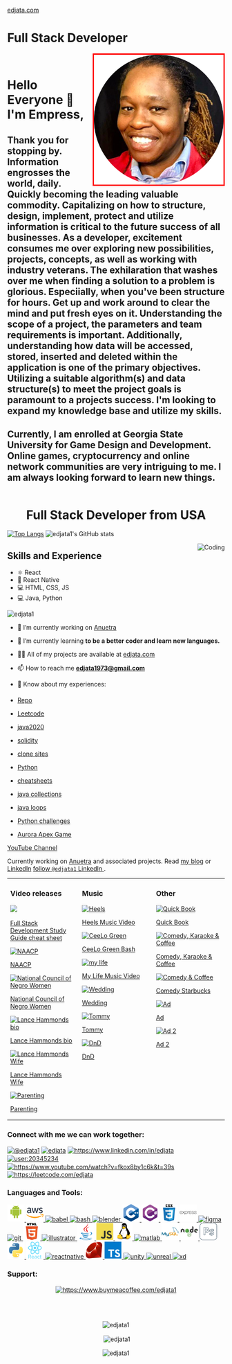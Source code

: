 [edjata.com](https://edjata.com)
<h1>Full Stack Developer</h1>

<table>
  &ensp;<img align="right" alt="Coding" width="300" src="profilepix2-round.png" style="border: 3px solid red">
  <div>
    <h1>Hello Everyone 👋 I'm Empress,</h1>
    <h2> Thank you for stopping by.
    Information engrosses the world, daily. Quickly becoming the leading valuable commodity. Capitalizing on how to structure, design, implement, protect and utilize information is critical to the future success of all businesses. As a developer, excitement consumes me over exploring new possibilities, projects, concepts, as well as working with industry veterans. The exhilaration that washes over me when finding a solution to a problem is glorious. Especiially, when you've been structure for hours. Get up and work around to clear the mind and put fresh eyes on it. Understanding the scope of a project, the parameters and team requirements is important. Additionally, understanding how data will be accessed, stored, inserted and deleted within the application is one of the primary objectives. Utilizing a suitable algorithm(s) and data structure(s) to meet the project goals is paramount to a projects success. I'm looking to expand my knowledge base and utilize my skills. 
  </h2>
<div>
<div>
  <h2>
    Currently, I am enrolled at Georgia State University for Game Design and Development. Online games, cryptocurrency and online network communities are very
    intriguing to me. I am always looking forward to learn new things.
  </h2>
<div>
</table>
    
<h1 align="center">Full Stack Developer from USA</h1>
  
  [![Top Langs](https://github-readme-stats.vercel.app/api/top-langs/?username=edjata1&show_icons=true&theme=radical)](https://github.com/edjata1/github-readme-stats)
  ![edjata1's GitHub stats](https://github-readme-stats.vercel.app/api?username=edjata1&show_icons=true&theme=radical)

<img align="right" height="200px" alt="Coding" src="https://swansoftwaresolutions.com/wp-content/uploads/2020/04/05.14.20-Meet-a-Full-Stack-Developer-Vlad-Ryba-1024x576.jpg">

## Skills and Experience
* ⚛ React
* 📱 React Native
* 💻 HTML, CSS, JS
* 💻 Java, Python

<p align="left"> <img src="https://komarev.com/ghpvc/?username=edjata1&label=Profile%20views&color=0e75b6&style=flat" alt="edjata1" /> </p>

- 🔭 I’m currently working on [Anuetra](anuetra.com)

- 🌱 I’m currently learning **to be a better coder and learn new languages.**

- 👨‍💻 All of my projects are available at [edjata.com](edjata.com)

- 📫 How to reach me **edjata1973@gmail.com**

- 📄 Know about my experiences: <h4>
- [Repo](https://github.com/edjata1?tab=repositories)
- [Leetcode](https://github.com/edjata1/Leetcode_Problems)
- [java2020](https://github.com/edjata1/java2020)
- [solidity](https://github.com/edjata1/solidity)
- [clone sites](https://github.com/edjata1/clone_sites)
- [Python](https://github.com/edjata1/Python_Advanced)
- [cheatsheets](https://github.com/edjata1/learning_cheatsheets)
- [java collections](https://github.com/edjata1/java_collections)
- [java loops](https://github.com/edjata1/java_loops)
- [Python challenges](https://github.com/edjata1/Python_challenges)
- [Aurora Apex Game](https://github.com/edjata1/AuroraApex)</h4>



[YouTube Channel](href="https://www.youtube.com/channel/UCnf7FsfBvhvhlQlSEpEX6gA)
  
Currently working on [Anuetra](https://anuetra.com/) and associated projects. Read [my blog](https://edjata.com/) or 
[LinkedIn](href="https://edjata.com")
<a href="https://edjata.com" rel="me">follow `@edjata1` LinkedIn </a>.

<table><tr><td valign="top" width="33%">

### Video releases
<!-- recent_releases starts -->
  <a href="https://www.youtube.com/watch?v=fkox8by1c6k&t=0s" target="_blank"><img src="http://img.youtube.com/vi/fkox8by1c6k/0.jpg" ></a>

[Full Stack Development Study Guide cheat sheet](https://www.youtube.com/watch?v=fkox8by1c6k&t=0s)

[![NAACP](http://img.youtube.com/vi/N9I4OFhkWKg/0.jpg)](https://www.youtube.com/watch?v=N9I4OFhkWKg&t=0s)

[NAACP](https://www.youtube.com/watch?v=N9I4OFhkWKg&t=0s)  
  
[![National Council of Negro Women](http://img.youtube.com/vi/99RivOt6ns8/0.jpg)](https://www.youtube.com/watch?v=99RivOt6ns8&t=0s)
  
[National Council of Negro Women](https://www.youtube.com/watch?v=99RivOt6ns8&t=0s)

[![Lance Hammonds bio](http://img.youtube.com/vi/7fqg1tyRIFs/0.jpg)](https://www.youtube.com/watch?v=7fqg1tyRIFs&t=0s)

[Lance Hammonds bio](https://www.youtube.com/watch?v=7fqg1tyRIFs&t=0s)

[![Lance Hammonds Wife](http://img.youtube.com/vi/5KopdcwshFA/0.jpg)](https://www.youtube.com/watch?v=5KopdcwshFA&t=0s)

[Lance Hammonds Wife](https://www.youtube.com/watch?v=5KopdcwshFA&t=0s)  

[![Parenting](http://img.youtube.com/vi/JH77FtA5zDA/0.jpg)](https://www.youtube.com/watch?v=JH77FtA5zDA&t=0s)
  
[Parenting](https://www.youtube.com/watch?v=JH77FtA5zDA)
<!-- recent_releases ends -->
</td><td valign="top" width="34%">

### Music
<!-- Videos -->
[![Heels](http://img.youtube.com/vi/MwoIEGSuh-o/0.jpg)](https://www.youtube.com/watch?v=MwoIEGSuh-o&t=0s)

[Heels Music Video](https://www.youtube.com/watch?v=MwoIEGSuh-o&t=0s)

[![CeeLo Green](http://img.youtube.com/vi/byfyEC_PmHw/0.jpg)](https://www.youtube.com/watch?v=byfyEC_PmHw&t=0s)

[CeeLo Green Bash](https://www.youtube.com/watch?v=byfyEC_PmHw&t=0s)
  
[![my life](http://img.youtube.com/vi/4WsFvXPPi8Y/0.jpg)](https://www.youtube.com/watch?v=4WsFvXPPi8Y&t=0s)

[My Life Music Video](https://www.youtube.com/watch?v=4WsFvXPPi8Y&t=0s) 
  
[![Wedding](http://img.youtube.com/vi/e0B5q5-zRNE/0.jpg)](https://www.youtube.com/watch?v=e0B5q5-zRNE&t=0s)
  
[Wedding](https://www.youtube.com/watch?v=e0B5q5-zRNE)
  
[![Tommy](http://img.youtube.com/vi/fZord5Doyu4/0.jpg)](https://www.youtube.com/watch?v=fZord5Doyu4&t=0s)
  
[Tommy](https://www.youtube.com/watch?v=fZord5Doyu4)
  
[![DnD](http://img.youtube.com/vi/aoNg4Vs9O4A/0.jpg)](https://www.youtube.com/watch?v=aoNg4Vs9O4A&t=0s)

[DnD](https://www.youtube.com/watch?v=aoNg4Vs9O4A)

<!-- blog ends -->
</td><td valign="top" width="33%">

### Other
<!-- tils starts -->
[![Quick Book](http://img.youtube.com/vi/IkjD48RiOno/0.jpg)](https://www.youtube.com/watch?v=IkjD48RiOno&t=0s)

[Quick Book](https://www.youtube.com/watch?v=IkjD48RiOno&t=0s)

[![Comedy, Karaoke & Coffee](http://img.youtube.com/vi/Zb09yRsWAzg/0.jpg)](https://www.youtube.com/watch?v=Zb09yRsWAzg&t=0s)

[Comedy, Karaoke & Coffee](https://www.youtube.com/watch?v=Zb09yRsWAzg&t=0s)
  
[![Comedy & Coffee](http://img.youtube.com/vi/s47myteE8RQ/0.jpg)](https://www.youtube.com/watch?v=s47myteE8RQ&t=0s)
  
[Comedy Starbucks](https://www.youtube.com/watch?v=s47myteE8RQ)
  
[![Ad](http://img.youtube.com/vi/O8Vl7a492OM/0.jpg)](https://www.youtube.com/watch?v=O8Vl7a492OM&t=0s)

[Ad](https://www.youtube.com/watch?v=O8Vl7a492OM)
  
[![Ad 2](http://img.youtube.com/vi/HwDQlrUK9Bo/0.jpg)](https://www.youtube.com/watch?v=HwDQlrUK9Bo&t=0s)

[Ad 2](https://www.youtube.com/watch?v=HwDQlrUK9Bo)
<!-- tils ends -->
</td></tr></table>

<h3 align="left">Connect with me we can work together:</h3>
<p align="left">
<a href="https://dev.to/@edjata1" target="blank"><img align="center" src="https://raw.githubusercontent.com/rahuldkjain/github-profile-readme-generator/master/src/images/icons/Social/devto.svg" alt="@edjata1" height="30" width="40" /></a>
<a href="https://twitter.com/edjata" target="blank"><img align="center" src="https://raw.githubusercontent.com/rahuldkjain/github-profile-readme-generator/master/src/images/icons/Social/twitter.svg" alt="edjata" height="30" width="40" /></a>
<a href="https://linkedin.com/in/https://www.linkedin.com/in/edjata" target="blank"><img align="center" src="https://raw.githubusercontent.com/rahuldkjain/github-profile-readme-generator/master/src/images/icons/Social/linked-in-alt.svg" alt="https://www.linkedin.com/in/edjata" height="30" width="40" /></a>
<a href="https://stackoverflow.com/users/user:20345234" target="blank"><img align="center" src="https://raw.githubusercontent.com/rahuldkjain/github-profile-readme-generator/master/src/images/icons/Social/stack-overflow.svg" alt="user:20345234" height="30" width="40" /></a>
<a href="https://www.youtube.com/c/https://www.youtube.com/watch?v=fkox8by1c6k&t=39s" target="blank"><img align="center" src="https://raw.githubusercontent.com/rahuldkjain/github-profile-readme-generator/master/src/images/icons/Social/youtube.svg" alt="https://www.youtube.com/watch?v=fkox8by1c6k&t=39s" height="30" width="40" /></a>
<a href="https://www.leetcode.com/https://leetcode.com/edjata" target="blank"><img align="center" src="https://raw.githubusercontent.com/rahuldkjain/github-profile-readme-generator/master/src/images/icons/Social/leet-code.svg" alt="https://leetcode.com/edjata" height="30" width="40" /></a>
</p>

<h3 align="left">Languages and Tools:</h3>
<p align="left"> <a href="https://developer.android.com" target="_blank" rel="noreferrer"> <img src="https://raw.githubusercontent.com/devicons/devicon/master/icons/android/android-original-wordmark.svg" alt="android" width="40" height="40"/> </a> <a href="https://aws.amazon.com" target="_blank" rel="noreferrer"> <img src="https://raw.githubusercontent.com/devicons/devicon/master/icons/amazonwebservices/amazonwebservices-original-wordmark.svg" alt="aws" width="40" height="40"/> </a> <a href="https://babeljs.io/" target="_blank" rel="noreferrer"> <img src="https://www.vectorlogo.zone/logos/babeljs/babeljs-icon.svg" alt="babel" width="40" height="40"/> </a> <a href="https://www.gnu.org/software/bash/" target="_blank" rel="noreferrer"> <img src="https://www.vectorlogo.zone/logos/gnu_bash/gnu_bash-icon.svg" alt="bash" width="40" height="40"/> </a> <a href="https://www.blender.org/" target="_blank" rel="noreferrer"> <img src="https://download.blender.org/branding/community/blender_community_badge_white.svg" alt="blender" width="40" height="40"/> </a> <a href="https://www.w3schools.com/cpp/" target="_blank" rel="noreferrer"> <img src="https://raw.githubusercontent.com/devicons/devicon/master/icons/cplusplus/cplusplus-original.svg" alt="cplusplus" width="40" height="40"/> </a> <a href="https://www.w3schools.com/cs/" target="_blank" rel="noreferrer"> <img src="https://raw.githubusercontent.com/devicons/devicon/master/icons/csharp/csharp-original.svg" alt="csharp" width="40" height="40"/> </a> <a href="https://www.w3schools.com/css/" target="_blank" rel="noreferrer"> <img src="https://raw.githubusercontent.com/devicons/devicon/master/icons/css3/css3-original-wordmark.svg" alt="css3" width="40" height="40"/> </a> <a href="https://expressjs.com" target="_blank" rel="noreferrer"> <img src="https://raw.githubusercontent.com/devicons/devicon/master/icons/express/express-original-wordmark.svg" alt="express" width="40" height="40"/> </a> <a href="https://www.figma.com/" target="_blank" rel="noreferrer"> <img src="https://www.vectorlogo.zone/logos/figma/figma-icon.svg" alt="figma" width="40" height="40"/> </a> <a href="https://git-scm.com/" target="_blank" rel="noreferrer"> <img src="https://www.vectorlogo.zone/logos/git-scm/git-scm-icon.svg" alt="git" width="40" height="40"/> </a> <a href="https://www.w3.org/html/" target="_blank" rel="noreferrer"> <img src="https://raw.githubusercontent.com/devicons/devicon/master/icons/html5/html5-original-wordmark.svg" alt="html5" width="40" height="40"/> </a> <a href="https://www.adobe.com/in/products/illustrator.html" target="_blank" rel="noreferrer"> <img src="https://www.vectorlogo.zone/logos/adobe_illustrator/adobe_illustrator-icon.svg" alt="illustrator" width="40" height="40"/> </a> <a href="https://www.java.com" target="_blank" rel="noreferrer"> <img src="https://raw.githubusercontent.com/devicons/devicon/master/icons/java/java-original.svg" alt="java" width="40" height="40"/> </a> <a href="https://developer.mozilla.org/en-US/docs/Web/JavaScript" target="_blank" rel="noreferrer"> <img src="https://raw.githubusercontent.com/devicons/devicon/master/icons/javascript/javascript-original.svg" alt="javascript" width="40" height="40"/> </a> <a href="https://www.linux.org/" target="_blank" rel="noreferrer"> <img src="https://raw.githubusercontent.com/devicons/devicon/master/icons/linux/linux-original.svg" alt="linux" width="40" height="40"/> </a> <a href="https://www.mathworks.com/" target="_blank" rel="noreferrer"> <img src="https://upload.wikimedia.org/wikipedia/commons/2/21/Matlab_Logo.png" alt="matlab" width="40" height="40"/> </a> <a href="https://www.mysql.com/" target="_blank" rel="noreferrer"> <img src="https://raw.githubusercontent.com/devicons/devicon/master/icons/mysql/mysql-original-wordmark.svg" alt="mysql" width="40" height="40"/> </a> <a href="https://nodejs.org" target="_blank" rel="noreferrer"> <img src="https://raw.githubusercontent.com/devicons/devicon/master/icons/nodejs/nodejs-original-wordmark.svg" alt="nodejs" width="40" height="40"/> </a> <a href="https://www.photoshop.com/en" target="_blank" rel="noreferrer"> <img src="https://raw.githubusercontent.com/devicons/devicon/master/icons/photoshop/photoshop-line.svg" alt="photoshop" width="40" height="40"/> </a> <a href="https://www.python.org" target="_blank" rel="noreferrer"> <img src="https://raw.githubusercontent.com/devicons/devicon/master/icons/python/python-original.svg" alt="python" width="40" height="40"/> </a> <a href="https://reactjs.org/" target="_blank" rel="noreferrer"> <img src="https://raw.githubusercontent.com/devicons/devicon/master/icons/react/react-original-wordmark.svg" alt="react" width="40" height="40"/> </a> <a href="https://reactnative.dev/" target="_blank" rel="noreferrer"> <img src="https://reactnative.dev/img/header_logo.svg" alt="reactnative" width="40" height="40"/> </a> <a href="https://www.ruby-lang.org/en/" target="_blank" rel="noreferrer"> <img src="https://raw.githubusercontent.com/devicons/devicon/master/icons/ruby/ruby-original.svg" alt="ruby" width="40" height="40"/> </a> <a href="https://www.typescriptlang.org/" target="_blank" rel="noreferrer"> <img src="https://raw.githubusercontent.com/devicons/devicon/master/icons/typescript/typescript-original.svg" alt="typescript" width="40" height="40"/> </a> <a href="https://unity.com/" target="_blank" rel="noreferrer"> <img src="https://www.vectorlogo.zone/logos/unity3d/unity3d-icon.svg" alt="unity" width="40" height="40"/> </a> <a href="https://unrealengine.com/" target="_blank" rel="noreferrer"> <img src="https://raw.githubusercontent.com/kenangundogan/fontisto/036b7eca71aab1bef8e6a0518f7329f13ed62f6b/icons/svg/brand/unreal-engine.svg" alt="unreal" width="40" height="40"/> </a> <a href="https://www.adobe.com/products/xd.html" target="_blank" rel="noreferrer"> <img src="https://cdn.worldvectorlogo.com/logos/adobe-xd.svg" alt="xd" width="40" height="40"/> </a> </p>

<h3 align="left">Support:</h3>
<p align="center"><a href="https://www.buymeacoffee.com/https://www.buymeacoffee.com/edjata1"> <img align="center" src="https://cdn.buymeacoffee.com/buttons/v2/default-yellow.png" height="50" width="210" alt="https://www.buymeacoffee.com/edjata1" /></a></p><br><br>

<p align="center"><img align="center" src="https://github-readme-stats.vercel.app/api/top-langs?username=edjata1&show_icons=true&theme=radical" alt="edjata1" /></p>

<p align="center">&nbsp;<img align="center" src="https://github-readme-stats.vercel.app/api?username=edjata1&show_icons=true&theme=radical" alt="edjata1" /></p>

<p align="center"><img align="center" src="https://github-readme-streak-stats.herokuapp.com/?user=edjata1&show_icons=true&theme=radical" alt="edjata1" /></p>

